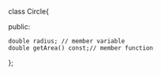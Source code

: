 class Circle{

public:
    
    double radius; // member variable
    double getArea() const;// member function
};
